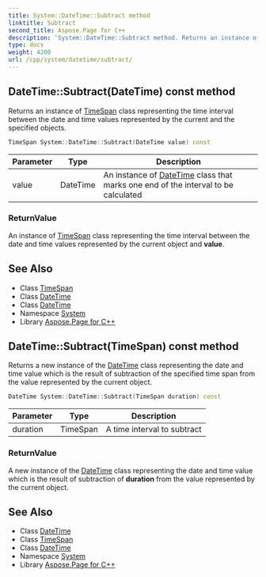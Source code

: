 ```yaml
---
title: System::DateTime::Subtract method
linktitle: Subtract
second_title: Aspose.Page for C++
description: 'System::DateTime::Subtract method. Returns an instance of TimeSpan class representing the time interval between the date and time values represented by the current and the specified objects in C++.'
type: docs
weight: 4200
url: /cpp/system/datetime/subtract/
---
```

## DateTime::Subtract(DateTime) const method


Returns an instance of [TimeSpan](../../timespan/) class representing the time interval between the date and time values represented by the current and the specified objects.

```cpp
TimeSpan System::DateTime::Subtract(DateTime value) const
```


| Parameter | Type | Description |
| --- | --- | --- |
| value | DateTime | An instance of [DateTime](../) class that marks one end of the interval to be calculated |

### ReturnValue

An instance of [TimeSpan](../../timespan/) class representing the time interval between the date and time values represented by the current object and **value**.

## See Also

* Class [TimeSpan](../../timespan/)
* Class [DateTime](../)
* Class [DateTime](../)
* Namespace [System](../../)
* Library [Aspose.Page for C++](../../../)
## DateTime::Subtract(TimeSpan) const method


Returns a new instance of the [DateTime](../) class representing the date and time value which is the result of subtraction of the specified time span from the value represented by the current object.

```cpp
DateTime System::DateTime::Subtract(TimeSpan duration) const
```


| Parameter | Type | Description |
| --- | --- | --- |
| duration | TimeSpan | A time interval to subtract |

### ReturnValue

A new instance of the [DateTime](../) class representing the date and time value which is the result of subtraction of **duration** from the value represented by the current object.

## See Also

* Class [DateTime](../)
* Class [TimeSpan](../../timespan/)
* Class [DateTime](../)
* Namespace [System](../../)
* Library [Aspose.Page for C++](../../../)
